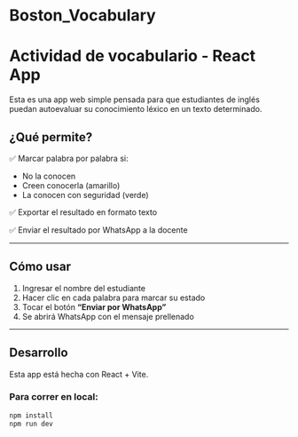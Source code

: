# Boston_Vocabulary
# Actividad de vocabulario - React App

Esta es una app web simple pensada para que estudiantes de inglés puedan autoevaluar su conocimiento léxico en un texto determinado.

## ¿Qué permite?

✅ Marcar palabra por palabra si:
- No la conocen
- Creen conocerla (amarillo)
- La conocen con seguridad (verde)

✅ Exportar el resultado en formato texto

✅ Enviar el resultado por WhatsApp a la docente

---

## Cómo usar

1. Ingresar el nombre del estudiante
2. Hacer clic en cada palabra para marcar su estado
3. Tocar el botón **“Enviar por WhatsApp”**
4. Se abrirá WhatsApp con el mensaje prellenado

---

## Desarrollo

Esta app está hecha con React + Vite.

### Para correr en local:

```bash
npm install
npm run dev
